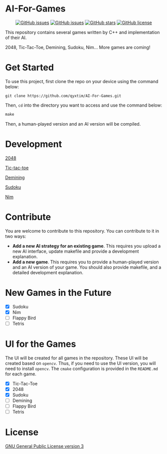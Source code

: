 # AI-For-Games
<p align="center">
  <a href="https://github.com/qyxtim/AI-For-Games/issues"><img alt="GitHub issues" src="https://img.shields.io/github/issues/qyxtim/AI-For-Games"></a>
  <a href="https://github.com/qyxtim/AI-For-Games"><img alt="GitHub issues" src="https://img.shields.io/github/last-commit/qyxtim/AI-For-Games"></a>
  <a href="https://github.com/qyxtim/AI-For-Games/stargazers"><img alt="GitHub stars" src="https://img.shields.io/github/stars/qyxtim/AI-For-Games"></a>
  <a href="https://github.com/qyxtim/AI-For-Games/blob/main/LICENSE"><img alt="GitHub license" src="https://img.shields.io/github/license/qyxtim/AI-For-Games"></a>

This repository contains several games written by C++ and implementation of their AI.

2048, Tic-Tac-Toe, Demining, Sudoku, Nim... More games are coming!

# Get Started
To use this project, first clone the repo on your device using the command below:

```
git clone https://github.com/qyxtim/AI-For-Games.git
```

Then, `cd` into the directory you want to access and use the command below:

```makefile
make
```

Then, a human-played version and an AI version will be compiled.

# Development

[2048](https://github.com/qyxtim/AI-For-Games/tree/main/2048)

[Tic-tac-toe](https://github.com/qyxtim/AI-For-Games/tree/main/tic-tac-toe)

[Demining](https://github.com/qyxtim/AI-For-Games/tree/main/demining)

[Sudoku](https://github.com/qyxtim/AI-For-Games/tree/main/sudoku)

[Nim](https://github.com/qyxtim/AI-For-Games/tree/main/nim)

# Contribute
You are welcome to contribute to this repository. You can contribute to it in two ways:

- **Add a new AI strategy for an existing game**. This requires you upload a new AI interface, update makefile and provide a development explanation.
- **Add a new game**. This requires you to provide a human-played version and an AI version of your game. You should also provide makefile, and a detailed development explanation.

# New Games in the Future

- [x] Sudoku
- [x] Nim
- [ ] Flappy Bird
- [ ] Tetris

# UI for the Games

The UI will be created for all games in the repository. These UI will be created based on `opencv`. Thus, if you need to use the UI version, you will need to install `opencv`. The `cmake` configuration is provided in the `README.md` for each game.

- [x] Tic-Tac-Toe
- [x] 2048
- [x] Sudoku
- [ ] Demining
- [ ] Flappy Bird
- [ ] Tetris

# License
[GNU General Public License version 3](https://opensource.org/licenses/GPL-3.0)
